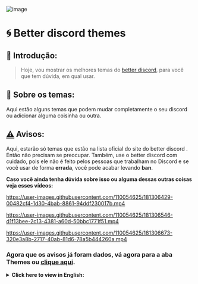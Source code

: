 ![image](https://user-images.githubusercontent.com/110054625/181306311-598d6e0f-99d9-4901-83a2-4e7500bebd03.png)


# 🌀 Better discord themes

## 🚀 Introdução:

> Hoje, vou mostrar os melhores temas do [better discord](https://betterdiscord.app/), para você que tem dúvida, em qual usar.

## 📌 Sobre os temas:

 Aqui estão alguns temas que podem mudar completamente o seu discord ou adicionar alguma coisinha ou outra.

## [⚠️](https://emojipedia.org/warning/) Avisos:

Aqui, estarão só temas que estão na lista oficial do site do better discord . Então não precisam se preocupar. Também, use o better discord com cuidado, pois ele não é feito pelos pessoas que trabalham no Discord e se você usar de forma **errada**, você pode acabar levando **ban**. 

**Caso você ainda tenha dúvida sobre isso ou alguma dessas outras coisas veja esses vídeos:**

https://user-images.githubusercontent.com/110054625/181306429-00482cf4-1d30-4bab-8861-94ddf230017b.mp4

https://user-images.githubusercontent.com/110054625/181306546-d1f13bee-2c13-4381-a60d-50bbc1771f51.mp4

https://user-images.githubusercontent.com/110054625/181306673-320e3a8b-2717-40ab-81d6-78a5b444260a.mp4


### Agora que os avisos já foram dados, vá agora para a aba Themes ou [clique aqui](https://github.com/TlkW/Better_discord_themes/tree/main/Themes).

<details>
  <summary><b>Click here to view in English:</b></summary>
  <br/>

## 🚀 Introducion:

> Today, I'm going to show you the best discord themes, for you who have doubts, which one to use.

## 📌 About the themes:

Here are some themes that can completely change your discord or add a little thing or two.

## **[⚠️](https://emojipedia.org/warning/)** Warnings:

Here, there will only be themes that are on the official list of the [betterdiscord] site ([https://betterdiscord.app/](https://betterdiscord.app/)) . So you don't have to worry. Also, better use discord with care as it is not made by the people who work at Discord and if you use it the wrong way you could end up getting **banned**.

**If you still have questions about this or any of these other things, check out these videos:**

https://user-images.githubusercontent.com/110054625/181307215-530fb9ea-fb32-4fa4-9545-3fbe5cc5356e.mp4

https://user-images.githubusercontent.com/110054625/181307253-2081181c-8ffb-423d-9cfc-ccc580b41d91.mp4

https://user-images.githubusercontent.com/110054625/181307278-8d7afe5f-95eb-41a1-9a1e-93a7df54aa09.mp4


### **Now that the warnings have been given, go now to the Themes tab Or [click here tab](https://github.com/TlkW/Better_discord_themes/tree/main/Themes).**
